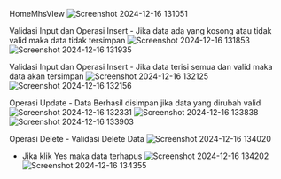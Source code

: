 HomeMhsVIew
![Screenshot 2024-12-16 131051](https://github.com/user-attachments/assets/5b4e2ae7-85cc-4bbf-9d5b-d76db6310236)

Validasi Input dan Operasi Insert - Jika data ada yang kosong atau tidak valid maka data tidak tersimpan
![Screenshot 2024-12-16 131853](https://github.com/user-attachments/assets/60b74d15-b941-481a-ac21-13943622d550)
![Screenshot 2024-12-16 131935](https://github.com/user-attachments/assets/96bc1135-32aa-4530-b3a0-bc6c44c2e165)

Validasi Input dan Operasi Insert - Jika data terisi semua dan valid maka data akan tersimpan
![Screenshot 2024-12-16 132125](https://github.com/user-attachments/assets/a4ca9aa0-26e3-4c74-9ab7-4f295bfdefb9)
![Screenshot 2024-12-16 132156](https://github.com/user-attachments/assets/1018a1ee-c08e-40d8-8edc-deacba6dedf5)

Operasi Update - Data Berhasil disimpan jika data yang dirubah valid
![Screenshot 2024-12-16 132331](https://github.com/user-attachments/assets/75aa6425-c19a-497e-9261-683d9c9a25be)
![Screenshot 2024-12-16 133838](https://github.com/user-attachments/assets/497c36a2-504b-43d3-9f04-1b7a91b1fa48)
![Screenshot 2024-12-16 133903](https://github.com/user-attachments/assets/6307fa40-f091-4b17-aa79-5db6862d71a6)

Operasi Delete - Validasi Delete Data
![Screenshot 2024-12-16 134020](https://github.com/user-attachments/assets/b9427ca6-cffa-45bb-a53e-5de74dcd378a)
- Jika klik Yes maka data terhapus
![Screenshot 2024-12-16 134202](https://github.com/user-attachments/assets/ef357953-4fd3-41a6-aada-eabcb73ec7f1)
![Screenshot 2024-12-16 134355](https://github.com/user-attachments/assets/15cea43e-62b7-4687-8468-d38fb448d8c1)
